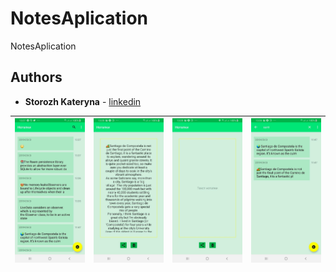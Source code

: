 # NotesAplication
NotesAplication

## Authors

* **Storozh Kateryna** - [linkedin](https://www.linkedin.com/in/zhovta1kateryna/)

| ![SCREEN1](https://github.com/Komachka/NotesAplication/blob/master/screens/photo_2019-05-03_13-43-21%20(4).jpg) | ![SCREEN2](https://github.com/Komachka/NotesAplication/blob/master/screens/photo_2019-05-03_13-43-22.jpg) | ![SCREEN3](https://github.com/Komachka/NotesAplication/blob/master/screens/photo_2019-05-03_13-43-21.jpg) | ![SCREEN4](https://github.com/Komachka/NotesAplication/blob/master/screens/photo_2019-05-03_13-43-21%20(3).jpg) |
|---|---|---|---|
